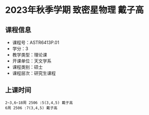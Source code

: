 # 2023年秋季学期 致密星物理 戴子高






## 课程信息

- 课程号：ASTR6413P.01
- 学分：3
- 教学类型：理论课
- 开课单位：天文学系
- 课程类别：硕士
- 课程层次：研究生课程

## 上课时间

```
2~3,6~18周 2506 :5(3,4,5) 戴子高
6周 2506 :7(3,4,5) 戴子高
```

